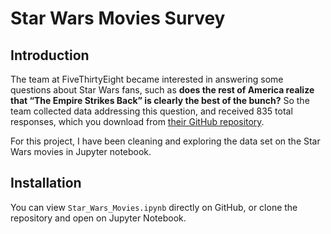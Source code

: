 # Star Wars Movies Survey

## Introduction
The team at FiveThirtyEight became interested in answering some questions about Star Wars fans, such as **does the rest of America realize that “The Empire Strikes Back” is clearly the best of the bunch?**
So the team collected data addressing this question, and received 835 total responses, which you download from [their GitHub repository](https://github.com/fivethirtyeight/data/tree/master/star-wars-survey).

For this project, I have been cleaning and exploring the data set on the Star Wars movies in Jupyter notebook.

## Installation
You can view `Star_Wars_Movies.ipynb` directly on GitHub, or clone the repository and open on Jupyter Notebook.
